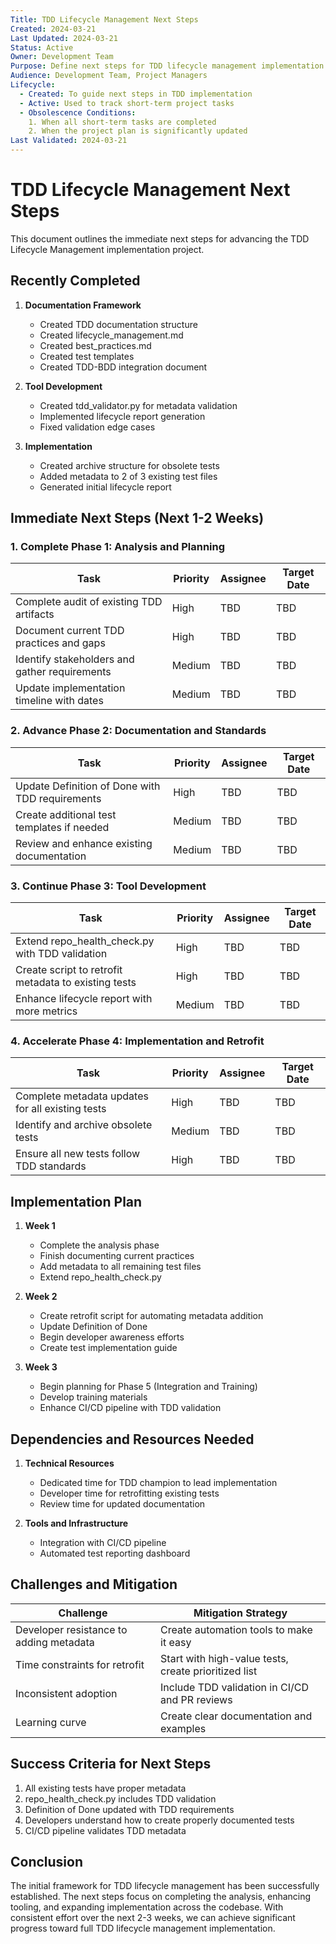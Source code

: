 ```yaml
---
Title: TDD Lifecycle Management Next Steps
Created: 2024-03-21
Last Updated: 2024-03-21
Status: Active
Owner: Development Team
Purpose: Define next steps for TDD lifecycle management implementation
Audience: Development Team, Project Managers
Lifecycle:
  - Created: To guide next steps in TDD implementation
  - Active: Used to track short-term project tasks
  - Obsolescence Conditions:
    1. When all short-term tasks are completed
    2. When the project plan is significantly updated
Last Validated: 2024-03-21
---
```


# TDD Lifecycle Management Next Steps

This document outlines the immediate next steps for advancing the TDD Lifecycle Management implementation project.

## Recently Completed

1. **Documentation Framework**
   - Created TDD documentation structure
   - Created lifecycle_management.md
   - Created best_practices.md
   - Created test templates
   - Created TDD-BDD integration document

2. **Tool Development**
   - Created tdd_validator.py for metadata validation
   - Implemented lifecycle report generation
   - Fixed validation edge cases

3. **Implementation**
   - Created archive structure for obsolete tests
   - Added metadata to 2 of 3 existing test files
   - Generated initial lifecycle report

## Immediate Next Steps (Next 1-2 Weeks)

### 1. Complete Phase 1: Analysis and Planning

| Task | Priority | Assignee | Target Date |
|------|----------|----------|-------------|
| Complete audit of existing TDD artifacts | High | TBD | TBD |
| Document current TDD practices and gaps | High | TBD | TBD |
| Identify stakeholders and gather requirements | Medium | TBD | TBD |
| Update implementation timeline with dates | Medium | TBD | TBD |

### 2. Advance Phase 2: Documentation and Standards

| Task | Priority | Assignee | Target Date |
|------|----------|----------|-------------|
| Update Definition of Done with TDD requirements | High | TBD | TBD |
| Create additional test templates if needed | Medium | TBD | TBD |
| Review and enhance existing documentation | Medium | TBD | TBD |

### 3. Continue Phase 3: Tool Development

| Task | Priority | Assignee | Target Date |
|------|----------|----------|-------------|
| Extend repo_health_check.py with TDD validation | High | TBD | TBD |
| Create script to retrofit metadata to existing tests | High | TBD | TBD |
| Enhance lifecycle report with more metrics | Medium | TBD | TBD |

### 4. Accelerate Phase 4: Implementation and Retrofit

| Task | Priority | Assignee | Target Date |
|------|----------|----------|-------------|
| Complete metadata updates for all existing tests | High | TBD | TBD |
| Identify and archive obsolete tests | Medium | TBD | TBD |
| Ensure all new tests follow TDD standards | High | TBD | TBD |

## Implementation Plan

1. **Week 1**
   - Complete the analysis phase
   - Finish documenting current practices
   - Add metadata to all remaining test files
   - Extend repo_health_check.py

2. **Week 2**
   - Create retrofit script for automating metadata addition
   - Update Definition of Done
   - Begin developer awareness efforts
   - Create test implementation guide

3. **Week 3**
   - Begin planning for Phase 5 (Integration and Training)
   - Develop training materials
   - Enhance CI/CD pipeline with TDD validation

## Dependencies and Resources Needed

1. **Technical Resources**
   - Dedicated time for TDD champion to lead implementation
   - Developer time for retrofitting existing tests
   - Review time for updated documentation

2. **Tools and Infrastructure**
   - Integration with CI/CD pipeline
   - Automated test reporting dashboard

## Challenges and Mitigation

| Challenge | Mitigation Strategy |
|-----------|---------------------|
| Developer resistance to adding metadata | Create automation tools to make it easy |
| Time constraints for retrofit | Start with high-value tests, create prioritized list |
| Inconsistent adoption | Include TDD validation in CI/CD and PR reviews |
| Learning curve | Create clear documentation and examples |

## Success Criteria for Next Steps

1. All existing tests have proper metadata
2. repo_health_check.py includes TDD validation
3. Definition of Done updated with TDD requirements
4. Developers understand how to create properly documented tests
5. CI/CD pipeline validates TDD metadata

## Conclusion

The initial framework for TDD lifecycle management has been successfully established. The next steps focus on completing the analysis, enhancing tooling, and expanding implementation across the codebase. With consistent effort over the next 2-3 weeks, we can achieve significant progress toward full TDD lifecycle management implementation. 